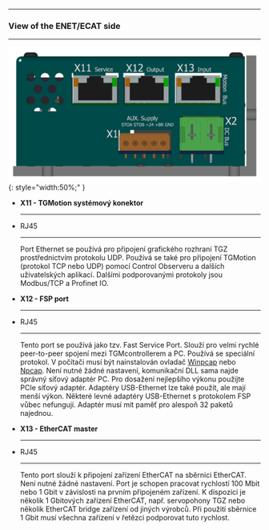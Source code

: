 <!--##Connectors-->
___
### View of the ENET/ECAT side
___

![ETH connectors](../../../../source/img/TGZ-D-48-13_26_enetCon.png){: style="width:50%;" }


<div class="grid cards" markdown>

-   **X11 - TGMotion systémový konektor**

    ---
	<!-- ![X11 service RJ45](../../../../source/img/RJ45_X11_service.png){: style="width:60%;" } -->

-   RJ45

	---

	Port Ethernet se používá pro připojení grafického rozhraní TGZ prostřednictvím protokolu UDP.
	Používá se také pro připojení TGMotion (protokol TCP nebo UDP) pomocí Control Observeru a dalších uživatelských aplikací.
	Dalšími podporovanými protokoly jsou Modbus/TCP a Profinet IO.
		
-   **X12 - FSP port**

    ---
	<!-- ![X12 FSP RJ45](../../../../source/img/RJ45_X12_FSP.png){: style="width:60%;" } -->

-   RJ45

	---

	Tento port se používá jako tzv. Fast Service Port. 
	Slouží pro velmi rychlé peer-to-peer spojení mezi TGMcontrollerem a PC.
	Používá se speciální protokol.
	V počítači musí být nainstalován ovladač [Winpcap](https://www.winpcap.org/) nebo [Npcap](https://npcap.com/). 
	Není nutné žádné nastavení, komunikační DLL sama najde správný síťový adaptér PC. 
	Pro dosažení nejlepšího výkonu použijte PCIe síťový adaptér.
	Adaptéry USB-Ethernet lze také použít, ale mají menší výkon.
	Některé levné adaptéry USB-Ethernet s protokolem FSP vůbec nefungují.
	Adaptér musí mít paměť pro alespoň 32 paketů najednou.
	
-   **X13 - EtherCAT master**

    ---
	<!-- ![X13 ECAT master RJ45](../../../../source/img/RJ45_X13_master.png){: style="width:60%;" } -->

-   RJ45

	---

	Tento port slouží k připojení zařízení EtherCAT na sběrnici EtherCAT.
	Není nutné žádné nastavení.
	Port je schopen pracovat rychlostí 100 Mbit nebo 1 Gbit v závislosti na prvním připojeném zařízení.
	K dispozici je několik 1 Gbitových zařízení EtherCAT, např. servopohony TGZ nebo několik EtherCAT bridge zařízení od jiných výrobců.
	Při použití sběrnice 1 Gbit musí všechna zařízení v řetězci podporovat tuto rychlost.
	
</div>	